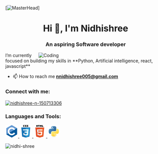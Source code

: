 [![MasterHead](https://img.freepik.com/premium-vector/software-development-web-coding-laptop-programming-concept-website-design-coding-remote-work-home_3482-5615.jpg?w=900
)]
<h1 align="center">Hi 👋, I'm Nidhishree</h1>
<h3 align="center">An aspiring Software developer</h3>
<img align="right" alt="Coding" width="400" src="https://media3.giphy.com/media/NgurY1o4z080Jfoyzw/giphy.gif?cid=6c09b95290d633090b0fde2185c3648f30dd1657e7dc895a&ep=v1_internal_gifs_gifId&rid=giphy.gif&ct=s">
I’m currently focused on building my skills in **Python, Artificial intelligence, react, javascript**

- 📫 How to reach me **nnidhishree005@gmail.com**

<h3 align="left">Connect with me:</h3>
<p align="left">
<a href="https://linkedin.com/in/nidhishree-n-150713306" target="blank"><img align="center" src="https://raw.githubusercontent.com/rahuldkjain/github-profile-readme-generator/master/src/images/icons/Social/linked-in-alt.svg" alt="nidhishree-n-150713306" height="30" width="40" /></a>
</p>

<h3 align="left">Languages and Tools:</h3>
<p align="left"> <a href="https://www.cprogramming.com/" target="_blank" rel="noreferrer"> <img src="https://raw.githubusercontent.com/devicons/devicon/master/icons/c/c-original.svg" alt="c" width="40" height="40"/> </a> <a href="https://www.w3schools.com/css/" target="_blank" rel="noreferrer"> <img src="https://raw.githubusercontent.com/devicons/devicon/master/icons/css3/css3-original-wordmark.svg" alt="css3" width="40" height="40"/> </a> <a href="https://www.w3.org/html/" target="_blank" rel="noreferrer"> <img src="https://raw.githubusercontent.com/devicons/devicon/master/icons/html5/html5-original-wordmark.svg" alt="html5" width="40" height="40"/> </a> <a href="https://www.python.org" target="_blank" rel="noreferrer"> <img src="https://raw.githubusercontent.com/devicons/devicon/master/icons/python/python-original.svg" alt="python" width="40" height="40"/> </a> </p>

<p><img align="center" src="https://github-readme-stats.vercel.app/api/top-langs?username=nidhi-shree&show_icons=true&locale=en&layout=compact" alt="nidhi-shree" /></p>

